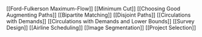 [[Ford-Fulkerson Maximum-Flow]]
[[Minimum Cut]]
[[Choosing Good Augmenting Paths]]
[[Bipartite Matching]]
[[Disjoint Paths]]
[[Circulations with Demands]]
[[Circulations with Demands and Lower Bounds]]
[[Survey Design]]
[[Airline Scheduling]]
[[Image Segmentation]]
[[Project Selection]]
